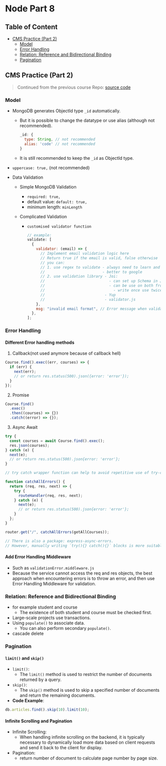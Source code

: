 # Node Part 8

## Table of Content

- [CMS Practice (Part 2)](#cms-practice-part-2)
  - [Model](#model)
  - [Error Handling](#error-handling)
  - [Relation: Reference and Bidirectional Binding](#relation-reference-and-bidirectional-binding)
  - [Pagination](#pagination)

## CMS Practice (Part 2)

> Continued from the previous course
> Repo: [source code](https://github.com/LazeBear/jr-fullstack-notes-21/tree/8e5ef171225e46574986d9777f89ac69a29065d2/jr-cms)

### Model

- MongoDB generates ObjectId type `_id` automatically.
  - But it is possible to change the datatype or use alias (although not recommended).
    ```js
    _id: {
      type: String, // not recommended
      alias: 'code' // not recommended
    }
    ```
  - It is still recommended to keep the `_id` as ObjectId type.
- `uppercase: true,` (not recommended)
- Data Validation

  - Simple MongoDB Validation
    - `required: true,`
    - default value: `default: true,`
    - minimum length: `minLength`
  - Complicated Validation

    - `customised validator function`

      ```js
      // example:
      validate: [
        {
          validator: (email) => {
            // Implement email validation logic here
            // Return true if the email is valid, false otherwise
            // you can:
            // 1. use regex to validate - always need to learn and not use often
            //                          - better to google
            // 2. use validation library - Joi:
            //                             - can set up Schema in Joi,
            //                             - can be use on both frontedn and backend
            //                               - write once use twice
            //                           - Yup
            //                           - validator.js
          },
          msg: "invalid email format", // Error message when validation fails
        },
      ];
      ```

### Error Handling

#### Different Error handling methods

1. Callback(not used anymore because of callback hell)

```js
Course.find().exec((err, courses) => {
  if (err) {
    next(err);
    // or return res.status(500).json({error: 'error'});
  }
});
```

2. Promise

```js
Course.find()
  .exec()
  .then((courses) => {})
  .catch((error) => {});
```

3. Async Await

```js
try {
  const courses = await Course.find().exec();
  res.json(courses);
} catch (e) {
  next(e);
  // or return res.status(500).json{error: 'error'};
}
```

```js
// try catch wrapper function can help to avoid repetitive use of try-catch.

function catchAllErrors() {
  return (req, res, next) => {
    try {
      routeHandler(req, res, next);
    } catch (e) {
      next(e);
      // or return res.status(500).json{error: 'error'};
    }
  };
}

router.get("/", catchAllErrors(getAllCourses));

// There is also a package: express-async-errors.
// However, manually writing `try(){} catch(){}` blocks is more suitable when combined with a logger.
```

#### Add Error Handling Middleware

- Such as `validationError.middleware.js`
- Because the service cannot access the req and res objects, the best approach when encountering errors is to throw an error, and then use Error Handling Middleware for validation.

### Relation: Reference and Bidirectional Binding

- for example student and course
  - The existence of both student and course must be checked first.
- Large-scale projects use transactions.
- Using `populate()` to associate data.
  - You can also perform secondary `populate()`.
- cascade delete

### Pagination

#### `limit()` and `skip()`

- `limit()`:
  - The `limit()` method is used to restrict the number of documents returned by a query.
- `skip()`:
  - The `skip()` method is used to skip a specified number of documents and return the remaining documents.
- **Code Example**:

```js
db.articles.find().skip(10).limit(10);
```

#### Infinite Scrolling and Pagination

- Infinite Scrolling:
  - When handling infinite scrolling on the backend, it is typically necessary to dynamically load more data based on client requests and send it back to the client for display.
- Pagination:
  - return number of document to calculate page number by page size.
